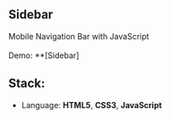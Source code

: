 ## Sidebar

Mobile Navigation Bar with JavaScript<br>
<br>
Demo: **[Sidebar]

## Stack:
* Language: **HTML5**, **CSS3**, **JavaScript**
